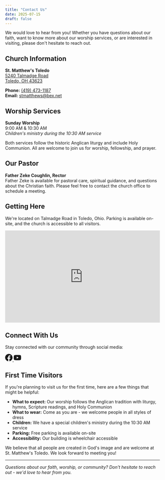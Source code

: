 ```yaml
---
title: "Contact Us"
date: 2025-07-15
draft: false
---
```


We would love to hear from you! Whether you have questions about our faith, want to know more about our worship services, or are interested in visiting, please don't hesitate to reach out.

## Church Information

**St. Matthew's Toledo**  
[5240 Talmadge Road  
Toledo, OH 43623](https://maps.app.goo.gl/nhw8tucEbHPXmDCs5)

**Phone:** <a href="tel:4194731187">(419) 473-1187</a>  
**Email:** <a href="mailto:stmatthews@bex.net">stmatthews@bex.net</a>

## Worship Services

**Sunday Worship**  
9:00 AM & 10:30 AM  
*Children's ministry during the 10:30 AM service*

Both services follow the historic Anglican liturgy and include Holy Communion. All are welcome to join us for worship, fellowship, and prayer.

## Our Pastor

**Father Zeke Coughlin, Rector**  
Father Zeke is available for pastoral care, spiritual guidance, and questions about the Christian faith. Please feel free to contact the church office to schedule a meeting.

## Getting Here

We're located on Talmadge Road in Toledo, Ohio. Parking is available on-site, and the church is accessible to all visitors.

<div class="embedded-map">
<iframe
    src="https://www.google.com/maps/embed?pb=!1m18!1m12!1m3!1d2975.7348387!2d-83.6443802!3d41.7101462!2m3!1f0!2f0!3f0!3m2!1i1024!2i768!4f13.1!3m3!1m2!1s0x883c7e50a635dcc7%3A0x205b8cb484e0b92c!2sSt%20Matthew's%20Episcopal%20Church!5e0!3m2!1sen!2sus!4v1625097600000!5m2!1sen!2sus"
    width="100%"
    height="300"
    style="border:0;"
    allowfullscreen=""
    loading="lazy"
    referrerpolicy="no-referrer-when-downgrade"
    title="St. Matthew's Toledo Location">
</iframe>
</div>

## Connect With Us

Stay connected with our community through social media:

<div class="social-links">
<a href="https://www.facebook.com/smechurch" target="_blank" rel="noopener" aria-label="Facebook">
<svg width="24" height="24" viewBox="0 0 24 24" fill="currentColor">
<path d="M24 12.073c0-6.627-5.373-12-12-12s-12 5.373-12 12c0 5.99 4.388 10.954 10.125 11.854v-8.385H7.078v-3.47h3.047V9.43c0-3.007 1.792-4.669 4.533-4.669 1.312 0 2.686.235 2.686.235v2.953H15.83c-1.491 0-1.956.925-1.956 1.874v2.25h3.328l-.532 3.47h-2.796v8.385C19.612 23.027 24 18.062 24 12.073z"/>
</svg>
</a>
<a href="https://www.youtube.com/@stmatthewsepiscopalchurcht6968" target="_blank" rel="noopener" aria-label="YouTube">
<svg width="24" height="24" viewBox="0 0 24 24" fill="currentColor">
<path d="M23.498 6.186a3.016 3.016 0 0 0-2.122-2.136C19.505 3.545 12 3.545 12 3.545s-7.505 0-9.377.505A3.017 3.017 0 0 0 .502 6.186C0 8.07 0 12 0 12s0 3.93.502 5.814a3.016 3.016 0 0 0 2.122 2.136c1.871.505 9.376.505 9.376.505s7.505 0 9.377-.505a3.015 3.015 0 0 0 2.122-2.136C24 15.93 24 12 24 12s0-3.93-.502-5.814zM9.545 15.568V8.432L15.818 12l-6.273 3.568z"/>
</svg>
</a>
</div>

## First Time Visitors

If you're planning to visit us for the first time, here are a few things that might be helpful:

- **What to expect:** Our worship follows the Anglican tradition with liturgy, hymns, Scripture readings, and Holy Communion
- **What to wear:** Come as you are - we welcome people in all styles of dress
- **Children:** We have a special children's ministry during the 10:30 AM service
- **Parking:** Free parking is available on-site
- **Accessibility:** Our building is wheelchair accessible

We believe that all people are created in God's image and are welcome at St. Matthew's Toledo. We look forward to meeting you!

---

*Questions about our faith, worship, or community? Don't hesitate to reach out - we'd love to hear from you.*